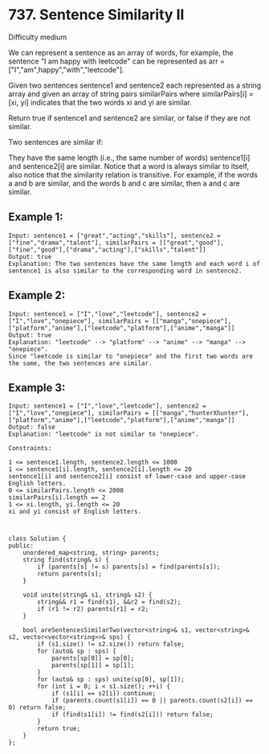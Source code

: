 # 737. Sentence Similarity II
Difficulty medium

We can represent a sentence as an array of words, for example, the sentence "I am happy with leetcode" can be represented as arr = ["I","am",happy","with","leetcode"].

Given two sentences sentence1 and sentence2 each represented as a string array and given an array of string pairs similarPairs where similarPairs[i] = [xi, yi] indicates that the two words xi and yi are similar.

Return true if sentence1 and sentence2 are similar, or false if they are not similar.

Two sentences are similar if:

They have the same length (i.e., the same number of words)
sentence1[i] and sentence2[i] are similar.
Notice that a word is always similar to itself, also notice that the similarity relation is transitive. For example, if the words a and b are similar, and the words b and c are similar, then a and c are similar.


## Example 1:
```
Input: sentence1 = ["great","acting","skills"], sentence2 = ["fine","drama","talent"], similarPairs = [["great","good"],["fine","good"],["drama","acting"],["skills","talent"]]
Output: true
Explanation: The two sentences have the same length and each word i of sentence1 is also similar to the corresponding word in sentence2.
```


## Example 2:
```
Input: sentence1 = ["I","love","leetcode"], sentence2 = ["I","love","onepiece"], similarPairs = [["manga","onepiece"],["platform","anime"],["leetcode","platform"],["anime","manga"]]
Output: true
Explanation: "leetcode" --> "platform" --> "anime" --> "manga" --> "onepiece".
Since "leetcode is similar to "onepiece" and the first two words are the same, the two sentences are similar.
```


## Example 3:
```
Input: sentence1 = ["I","love","leetcode"], sentence2 = ["I","love","onepiece"], similarPairs = [["manga","hunterXhunter"],["platform","anime"],["leetcode","platform"],["anime","manga"]]
Output: false
Explanation: "leetcode" is not similar to "onepiece".
```


```
Constraints:

1 <= sentence1.length, sentence2.length <= 1000
1 <= sentence1[i].length, sentence2[i].length <= 20
sentence1[i] and sentence2[i] consist of lower-case and upper-case English letters.
0 <= similarPairs.length <= 2000
similarPairs[i].length == 2
1 <= xi.length, yi.length <= 20
xi and yi consist of English letters.
```


#
```
class Solution {
public:
    unordered_map<string, string> parents;
    string find(string& s) {
        if (parents[s] != s) parents[s] = find(parents[s]);
        return parents[s];
    }

    void unite(string& s1, string& s2) {
        string&& r1 = find(s1), &&r2 = find(s2);
        if (r1 != r2) parents[r1] = r2;
    }

    bool areSentencesSimilarTwo(vector<string>& s1, vector<string>& s2, vector<vector<string>>& sps) {
        if (s1.size() != s2.size()) return false;
        for (auto& sp : sps) {
            parents[sp[0]] = sp[0];
            parents[sp[1]] = sp[1];
        }
        for (auto& sp : sps) unite(sp[0], sp[1]);
        for (int i = 0; i < s1.size(); ++i) {
            if (s1[i] == s2[i]) continue;
            if (parents.count(s1[i]) == 0 || parents.count(s2[i]) == 0) return false;
            if (find(s1[i]) != find(s2[i])) return false;
        }
        return true;
    }
};
```